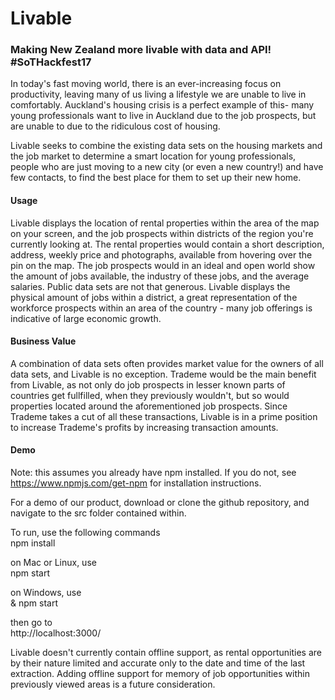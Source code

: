 # Livable
### Making New Zealand more livable with data and API! #SoTHackfest17

In today's fast moving world, there is an ever-increasing focus on productivity, leaving many of us living a lifestyle we are unable to live in comfortably. Auckland's housing crisis is a perfect example of this- many young professionals want to live in Auckland due to the job prospects, but are unable to due to the ridiculous cost of housing. 

Livable seeks to combine the existing data sets on the housing markets and the job market to determine a smart location for young professionals, people who are just moving to a new city (or even a new country!) and have few contacts, to find the best place for them to set up their new home. 

#### Usage
Livable displays the location of rental properties within the area of the map on your screen, and the job prospects within districts of the region you're currently looking at. The rental properties would contain a short description, address, weekly price and photographs, available from hovering over the pin on the map. The job prospects would in an ideal and open world show the amount of jobs available, the industry of these jobs, and the average salaries. Public data sets are not that generous. Livable displays the physical amount of jobs within a district, a great representation of the workforce prospects within an area of the country - many job offerings is indicative of large economic growth. 

#### Business Value 
A combination of data sets often provides market value for the owners of all data sets, and Livable is no exception. Trademe would be the main benefit from Livable, as not only do job prospects in lesser known parts of countries get fullfilled, when they previously wouldn't, but so would properties located around the aforementioned job prospects. Since Trademe takes a cut of all these transactions, Livable is in a prime position to increase Trademe's profits by increasing transaction amounts. 

#### Demo
Note: this assumes you already have npm installed. If you do not, see https://www.npmjs.com/get-npm for installation instructions.

For a demo of our product, download or clone the github repository, and navigate to the src folder contained within. 

To run, use the following commands  
npm install

on Mac or Linux, use  
npm start

on Windows, use  
& npm start

then go to  
http://localhost:3000/

Livable doesn't currently contain offline support, as rental opportunities are by their nature limited and accurate only to the date and time of the last extraction. Adding offline support for memory of job opportunities within previously viewed areas is a future consideration. 
